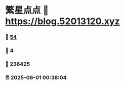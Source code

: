 # 繁星点点 :link: https://blog.52013120.xyz 
### :page_facing_up: [54](https://blog.52013120.xyz/tag.html) 
### :speech_balloon: 4 
### :hibiscus: 236425 
### :alarm_clock: 2025-06-01 00:38:04 
